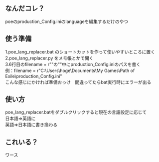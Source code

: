 ## なんだコレ？
poeのproduction_Config.iniのlanguageを編集するだけのやつ

## 使う準備
1.poe_lang_replacer.bat のショートカットを作って使いやすいところに置く  
2.poe_lang_replacer.py をメモ帳とかで開く  
3.6行目のfilename = r""の""中にproduction_Config.iniのパスを書く  
例：filename = r"C:\Users\hoge\Documents\My Games\Path of Exile\production_Config.ini"  
こんな感じにかければ準備おっけ　間違ってたらbat実行時にエラーが出る  

## 使い方
poe_lang_replacer.batをダブルクリックすると現在の言語設定に応じて  
日本語=>英語に  
英語=>日本語に書き換わる  

## これいる？
ワース